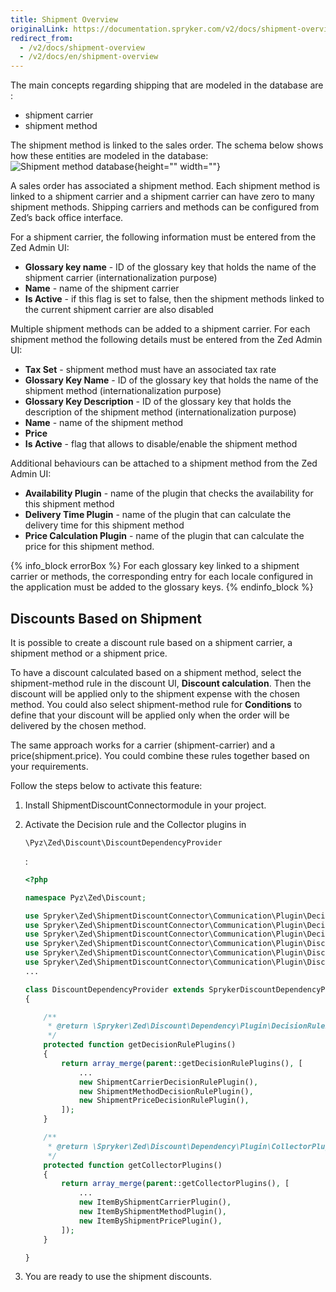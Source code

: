 ```yaml
---
title: Shipment Overview
originalLink: https://documentation.spryker.com/v2/docs/shipment-overview
redirect_from:
  - /v2/docs/shipment-overview
  - /v2/docs/en/shipment-overview
---
```


The main concepts regarding shipping that are modeled in the database are :

* shipment carrier
* shipment method

The shipment method is linked to the sales order. The schema below shows how these entities are modeled in the database:
![Shipment method database](https://spryker.s3.eu-central-1.amazonaws.com/docs/Features/Shipment/Shipment+Overview/shipment_method_database.png){height="" width=""}

A sales order has associated a shipment method. Each shipment method is linked to a shipment carrier and a shipment carrier can have zero to many shipment methods. Shipping carriers and methods can be configured from Zed’s back office interface.

For a shipment carrier, the following information must be entered from the Zed Admin UI:

* **Glossary key name** - ID of the glossary key that holds the name of the shipment carrier (internationalization purpose)
* **Name** - name of the shipment carrier
* **Is Active** - if this flag is set to false, then the shipment methods linked to the current shipment carrier are also disabled

Multiple shipment methods can be added to a shipment carrier. For each shipment method the following details must be entered from the Zed Admin UI:

* **Tax Set** - shipment method must have an associated tax rate
* **Glossary Key Name** - ID of the glossary key that holds the name of the shipment method (internationalization purpose)
* **Glossary Key Description** - ID of the glossary key that holds the description of the shipment method (internationalization purpose)
* **Name** - name of the shipment method
* **Price**
* **Is Active** - flag that allows to disable/enable the shipment method

Additional behaviours can be attached to a shipment method from the Zed Admin UI:

* **Availability Plugin** - name of the plugin that checks the availability for this shipment method
* **Delivery Time Plugin** - name of the plugin that can calculate the delivery time for this shipment method
* **Price Calculation Plugin** - name of the plugin that can calculate the price for this shipment method.

{% info_block errorBox %}
For each glossary key linked to a shipment carrier or methods, the corresponding entry for each locale configured in the application must be added to the glossary keys.
{% endinfo_block %}

## Discounts Based on Shipment

It is possible to create a discount rule based on a shipment carrier, a shipment method or a shipment price.

To have a discount calculated based on a shipment method, select the shipment-method rule in the discount UI, **Discount calculation**. Then the discount will be applied only to the shipment expense with the chosen method. You could also select shipment-method rule for **Conditions** to define that your discount will be applied only when the order will be delivered by the chosen method.

The same approach works for a carrier (shipment-carrier) and a price(shipment.price). You could combine these rules together based on your requirements.

Follow the steps below to activate this feature:

1. Install ShipmentDiscountConnectormodule in your project.

2. Activate the Decision rule and the Collector plugins in

    

   ```
   \Pyz\Zed\Discount\DiscountDependencyProvider
   ```

   :

   ```php
   <?php
   
   namespace Pyz\Zed\Discount;
   
   use Spryker\Zed\ShipmentDiscountConnector\Communication\Plugin\DecisionRule\ShipmentCarrierDecisionRulePlugin;
   use Spryker\Zed\ShipmentDiscountConnector\Communication\Plugin\DecisionRule\ShipmentMethodDecisionRulePlugin;
   use Spryker\Zed\ShipmentDiscountConnector\Communication\Plugin\DecisionRule\ShipmentPriceDecisionRulePlugin;
   use Spryker\Zed\ShipmentDiscountConnector\Communication\Plugin\DiscountCollector\ItemByShipmentCarrierPlugin;
   use Spryker\Zed\ShipmentDiscountConnector\Communication\Plugin\DiscountCollector\ItemByShipmentMethodPlugin;
   use Spryker\Zed\ShipmentDiscountConnector\Communication\Plugin\DiscountCollector\ItemByShipmentPricePlugin;
   ...
   
   class DiscountDependencyProvider extends SprykerDiscountDependencyProvider
   {
   
       /**
        * @return \Spryker\Zed\Discount\Dependency\Plugin\DecisionRulePluginInterface[]
        */
       protected function getDecisionRulePlugins()
       {
           return array_merge(parent::getDecisionRulePlugins(), [
               ...
               new ShipmentCarrierDecisionRulePlugin(),
               new ShipmentMethodDecisionRulePlugin(),
               new ShipmentPriceDecisionRulePlugin(),
           ]);
       }
   
       /**
        * @return \Spryker\Zed\Discount\Dependency\Plugin\CollectorPluginInterface[]
        */
       protected function getCollectorPlugins()
       {
           return array_merge(parent::getCollectorPlugins(), [
               ...
               new ItemByShipmentCarrierPlugin(),
               new ItemByShipmentMethodPlugin(),
               new ItemByShipmentPricePlugin(),
           ]);
       }
   
   }
   ```

3. You are ready to use the shipment discounts.

<!-- Last review date: Oct 27, 2017-- by Karoly Gerner -->
